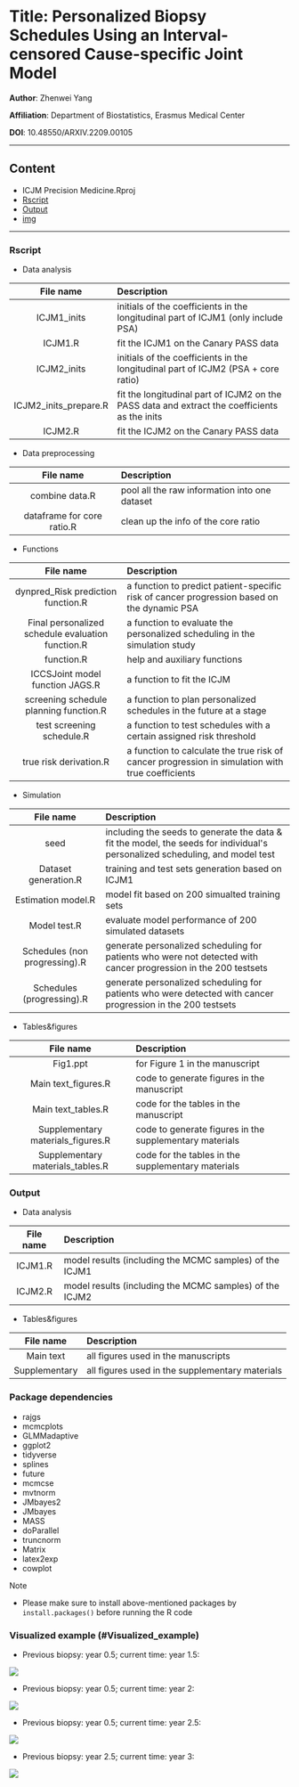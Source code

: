 # Title: Personalized Biopsy Schedules Using an Interval-censored Cause-specific Joint Model

**Author**: Zhenwei Yang 

**Affiliation**: Department of Biostatistics, Erasmus Medical Center

**DOI**: 10.48550/ARXIV.2209.00105

****

## Content

* ICJM Precision Medicine.Rproj
* [Rscript](#Rscript)
* [Output](#Output)
* [img](#Visualized_example)

****

### Rscript

* Data analysis

|File name| Description|
|:----------:|:--------------|
|ICJM1_inits| initials of the coefficients in the longitudinal part of ICJM1 (only include PSA)|
|ICJM1.R | fit the ICJM1 on the Canary PASS data|
|ICJM2_inits | initials of the coefficients in the longitudinal part of ICJM2 (PSA + core ratio)|
|ICJM2_inits_prepare.R | fit the longitudinal part of ICJM2 on the PASS data and extract the coefficients as the inits|
|ICJM2.R | fit the ICJM2 on the Canary PASS data|

* Data preprocessing

|File name| Description|
|:----------:|:--------------|
|combine data.R | pool all the raw information into one dataset|
|dataframe for core ratio.R | clean up the info of the core ratio|

* Functions

|File name| Description|
|:----------:|:--------------|
|dynpred_Risk prediction function.R | a function to predict patient-specific risk of cancer progression based on the dynamic PSA|
|Final personalized schedule evaluation function.R | a function to evaluate the personalized scheduling in the simulation study|
|function.R | help and auxiliary functions|
|ICCSJoint model function JAGS.R | a function to fit the ICJM|
|screening schedule planning function.R | a function to plan personalized schedules in the future at a stage|
|test screening schedule.R | a function to test schedules with a certain assigned risk threshold|
|true risk derivation.R | a function to calculate the true risk of cancer progression in simulation with true coefficients |

* Simulation

|File name| Description|
|:----------:|:--------------|
|seed | including the seeds to generate the data & fit the model, the seeds for individual's personalized scheduling, and model test|
|Dataset generation.R | training and test sets generation based on ICJM1|
|Estimation model.R | model fit based on 200 simualted training sets|
|Model test.R | evaluate model performance of 200 simulated datasets|
|Schedules (non progressing).R | generate personalized scheduling for patients who were not detected with cancer progression in the 200 testsets|
|Schedules (progressing).R | generate personalized scheduling for patients who were detected with cancer progression in the 200 testsets|

* Tables&figures

|File name| Description|
|:----------:|:--------------|
|Fig1.ppt | for Figure 1 in the manuscript|
|Main text_figures.R | code to generate figures in the manuscript|
|Main text_tables.R | code for the tables in the manuscript|
|Supplementary materials_figures.R | code to generate figures in the supplementary materials|
|Supplementary materials_tables.R | code for the tables in the supplementary materials|


### Output

* Data analysis

|File name| Description|
|:----------:|:--------------|
|ICJM1.R | model results (including the MCMC samples) of the ICJM1|
|ICJM2.R | model results (including the MCMC samples) of the ICJM2|

* Tables&figures


|File name| Description|
|:----------:|:--------------|
|Main text | all figures used in the manuscripts|
|Supplementary| all figures used in the supplementary materials|

### Package dependencies

- rajgs
- mcmcplots
- GLMMadaptive
- ggplot2
- tidyverse
- splines
- future
- mcmcse
- mvtnorm
- JMbayes2
- JMbayes
- MASS
- doParallel
- truncnorm
- Matrix
- latex2exp
- cowplot

> [!Note]
> - Please make sure to install above-mentioned packages by `install.packages()` before running the R code

### Visualized example (#Visualized_example)

- Previous biopsy: year 0.5; current time: year 1.5:

![](https://github.com/ZhenweiYang96/ICJM_Precision_Medicine/blob/main/img/Schedule_1.5.png)

- Previous biopsy: year 0.5; current time: year 2:

![](https://github.com/ZhenweiYang96/ICJM_Precision_Medicine/blob/main/img/Schedule_2.png)

- Previous biopsy: year 0.5; current time: year 2.5:

![](https://github.com/ZhenweiYang96/ICJM_Precision_Medicine/blob/main/img/Schedule_2.5.png)

- Previous biopsy: year 2.5; current time: year 3:

![](https://github.com/ZhenweiYang96/ICJM_Precision_Medicine/blob/main/img/Schedule_3.png)